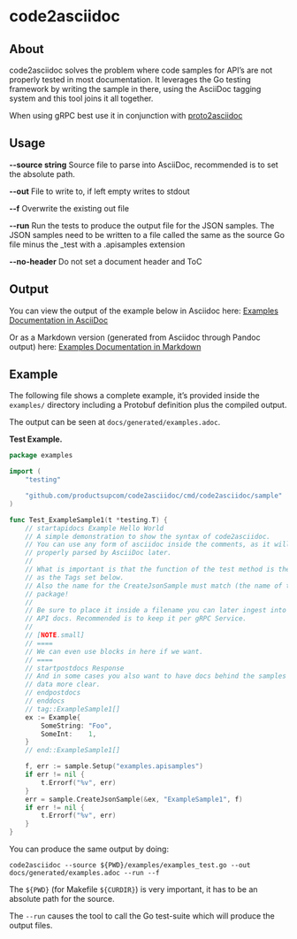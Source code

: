 # code2asciidoc

## About

code2asciidoc solves the problem where code samples for API’s are not properly
tested in most documentation.
It leverages the Go testing framework by writing the sample in there, using
the AsciiDoc tagging system and this tool joins it all together.

When using gRPC best use it in conjunction with [proto2asciidoc](https://github.com/productsupcom/proto2asciidoc)

## Usage

**--source string**
Source file to parse into AsciiDoc, recommended is to set the absolute path.

**--out**
File to write to, if left empty writes to stdout

**--f**
Overwrite the existing out file

**--run**
Run the tests to produce the output file for the JSON samples.
The JSON samples need to be written to a file called the same as
the source Go file minus the \_test with a .apisamples extension

**--no-header**
Do not set a document header and ToC

## Output

You can view the output of the example below in Asciidoc here:
[Examples Documentation in AsciiDoc](https://github.com/productsupcom/code2asciidoc/blob/master/docs/generated/examples.adoc)

Or as a Markdown version (generated from Asciidoc through Pandoc output) here:
[Examples Documentation in Markdown](https://github.com/productsupcom/code2asciidoc/blob/master/docs/generated/examples.md)

## Example

The following file shows a complete example, it’s provided inside the `examples/`
directory including a Protobuf definition plus the compiled output.

The output can be seen at `docs/generated/examples.adoc`.

**Test Example.**

``` go
package examples

import (
    "testing"

    "github.com/productsupcom/code2asciidoc/cmd/code2asciidoc/sample"
)

func Test_ExampleSample1(t *testing.T) {
    // startapidocs Example Hello World
    // A simple demonstration to show the syntax of code2asciidoc.
    // You can use any form of asciidoc inside the comments, as it will be
    // properly parsed by AsciiDoc later.
    //
    // What is important is that the function of the test method is the same
    // as the Tags set below.
    // Also the name for the CreateJsonSample must match (the name of the current)
    // package!
    //
    // Be sure to place it inside a filename you can later ingest into your
    // API docs. Recommended is to keep it per gRPC Service.
    //
    // [NOTE.small]
    // ====
    // We can even use blocks in here if we want.
    // ====
    // startpostdocs Response
    // And in some cases you also want to have docs behind the samples to make
    // data more clear.
    // endpostdocs
    // enddocs
    // tag::ExampleSample1[]
    ex := Example{
        SomeString: "Foo",
        SomeInt:    1,
    }
    // end::ExampleSample1[]

    f, err := sample.Setup("examples.apisamples")
    if err != nil {
        t.Errorf("%v", err)
    }
    err = sample.CreateJsonSample(&ex, "ExampleSample1", f)
    if err != nil {
        t.Errorf("%v", err)
    }
}
```

You can produce the same output by doing:

``` shell
code2asciidoc --source ${PWD}/examples/examples_test.go --out docs/generated/examples.adoc --run --f
```

<div class="informalexample">

The `${PWD}` (for Makefile `${CURDIR}`) is very important, it has to be an absolute path for the source.

</div>

The `--run` causes the tool to call the Go test-suite which will produce the
output files.
